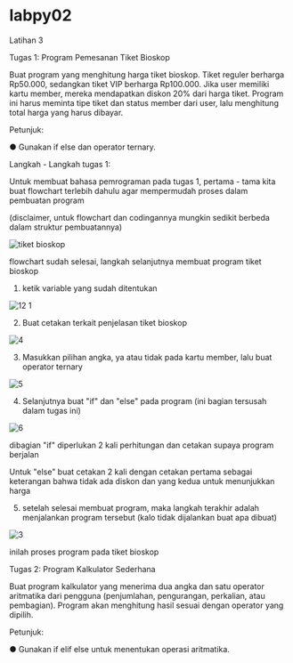 # labpy02

Latihan 3

Tugas 1: Program Pemesanan Tiket Bioskop

Buat program yang menghitung harga tiket bioskop. Tiket reguler berharga Rp50.000,
sedangkan tiket VIP berharga Rp100.000. Jika user memiliki kartu member, mereka
mendapatkan diskon 20% dari harga tiket. Program ini harus meminta tipe tiket dan status
member dari user, lalu menghitung total harga yang harus dibayar.

Petunjuk:

● Gunakan if else dan operator ternary.

Langkah - Langkah tugas 1:

Untuk membuat bahasa pemrograman pada tugas 1, pertama - tama kita buat flowchart terlebih dahulu agar mempermudah proses dalam pembuatan program

(disclaimer, untuk flowchart dan codingannya mungkin sedikit berbeda dalam struktur pembuatannya)

![tiket bioskop](https://github.com/user-attachments/assets/bb88b187-e673-4237-8c70-1a59df6c13d8)

flowchart sudah selesai, langkah selanjutnya membuat program tiket bioskop

1.  ketik variable yang sudah ditentukan

![12 1](https://github.com/user-attachments/assets/752555de-c369-4248-9239-ffdd4ff0af0f)

2. Buat cetakan terkait penjelasan tiket bioskop


![4](https://github.com/user-attachments/assets/7d490d7c-2584-4dc5-9070-4977508cf7c1)

3. Masukkan pilihan angka, ya atau tidak pada kartu member, lalu buat operator ternary

![5](https://github.com/user-attachments/assets/46264f84-c29b-4e49-b6ce-d1dcb4c24f92)

4. Selanjutnya buat "if" dan "else" pada program (ini bagian tersusah dalam tugas ini)

![6](https://github.com/user-attachments/assets/bbf58003-384b-41e0-bbe1-1e4ceab7888a)

dibagian "if" diperlukan 2 kali perhitungan dan cetakan supaya program berjalan

Untuk "else" buat cetakan 2 kali dengan cetakan pertama sebagai keterangan bahwa tidak ada diskon dan yang kedua untuk menunjukkan harga

5. setelah selesai membuat program, maka langkah terakhir adalah menjalankan program tersebut (kalo tidak dijalankan buat apa dibuat)

![3](https://github.com/user-attachments/assets/82347868-a252-487a-ab6f-83c0e7bb495f)

inilah proses program pada tiket bioskop

Tugas 2: Program Kalkulator Sederhana

Buat program kalkulator yang menerima dua angka dan satu operator aritmatika dari
pengguna (penjumlahan, pengurangan, perkalian, atau pembagian). Program akan
menghitung hasil sesuai dengan operator yang dipilih.

Petunjuk:

● Gunakan if elif else untuk menentukan operasi aritmatika.
